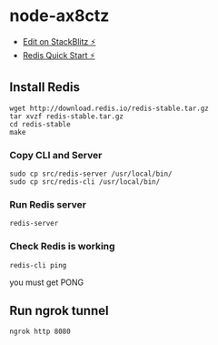 # node-ax8ctz

- [Edit on StackBlitz ⚡️](https://stackblitz.com/edit/node-ax8ctz)
- [Redis Quick Start ⚡️](https://redis.io/topics/quickstart)

## Install Redis

```
wget http://download.redis.io/redis-stable.tar.gz
tar xvzf redis-stable.tar.gz
cd redis-stable
make
```

### Copy CLI and Server

```
sudo cp src/redis-server /usr/local/bin/
sudo cp src/redis-cli /usr/local/bin/
```

### Run Redis server

```
redis-server
```

### Check Redis is working

```
redis-cli ping
```

you must get PONG

## Run ngrok tunnel

```
ngrok http 8080
```
